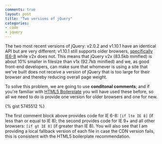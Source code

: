 ```yaml
---
comments: true
layout: post
title: "Two versions of jQuery"
categories:
- code
- jquery
---
```

The two most recent versions of jQuery: v2.0.2 and v1.10.1 have an identical API but are very different; v1.10.1 still supports older browsers, [specifically IE6-8](http://blog.jquery.com/2013/04/18/jquery-2-0-released/) while v2x does not. This means that jQuery v2x (83.5kb minified) is about 10% smaller in filesize than v1x (92.7kb minified) and we, as good front-end developers, can make sure that whomever is using a site that we've built does not receive a version of jQuery that is too large for their browser and thereby reducing overall page weight.

To solve this problem, we are going to use **conditonal comments**; and if you're familiar with [HTML5 Boilerplate](http://h5bp.com) you will have used these before, so all we need to do is provide one version for older browsers and one for new.

{% gist 5745512 %}

The first comment block above provides code for IE 6-8: `[if lte IE 8]` (if less than or equal to IE 8); the second provides code for IE 9+ and all other browsers: `[if gt IE 8]` (if greater than IE 8). You will also see that I am providing a local fallback version of each file in case the CDN version fails, this is consistent with the HTML5 boilerplate recommendation.